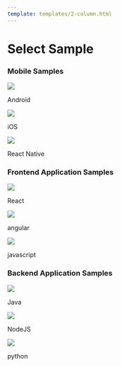 ```yaml
---
template: templates/2-column.html
---
```


# Select Sample
 
### Mobile Samples 
 
<div class="content"> 
    <!-- begin card -->
    <div class="card" onclick="location.href='../../quick-starts/android';">
      <div class="icon">
        <i class="material-icons md-24">
            <img src="../../assets/img/icons/technology/android.png">
        </i>
      </div>
      <div class="card-content" >
         <p class="title">Android</p>
         <p class="hint"/>
      </div>
    </div>
    <!-- end card -->
    <!-- begin card -->
    <div class="card" onclick="location.href='../../quick-starts/ios';">
      <div class="icon">
        <i class="material-icons md-24">
            <img src="../../assets/img/icons/technology/apple.png">
        </i>
      </div>
      <div class="card-content" >
         <p class="title">iOS</p>
         <p class="hint"/>
      </div>
    </div>
    <!-- end card -->    <!-- begin card -->
    <div class="card" onclick="location.href='../../quick-starts/react-native';">
      <div class="icon">
        <i class="material-icons md-24">
            <img src="../../assets/img/icons/technology/react.png">
        </i>
      </div>
      <div class="card-content" >
         <p class="title">React Native</p>
         <p class="hint"/>
      </div>
    </div>
    <!-- end card -->
</div>

### Frontend Application Samples

<div class="content"> 
    <!-- begin card -->
    <div class="card" onclick="location.href='../../samples/react';">
      <div class="icon">
        <i class="material-icons md-24">
            <img src="../../assets/img/icons/technology/react.png">
        </i>
      </div>
      <div class="card-content" >
         <p class="title">React</p>
         <p class="hint"/>
      </div>
    </div>
    <!-- end card -->
    <!-- begin card -->
    <div class="card" onclick="location.href='../../samples/angular';">
      <div class="icon">
        <i class="material-icons md-24">
            <img src="../../assets/img/icons/technology/angular.png">
        </i>
      </div>
      <div class="card-content" >
         <p class="title">angular</p>
         <p class="hint"/>
      </div>
    </div>
    <!-- end card -->    <!-- begin card -->
    <div class="card" onclick="location.href='../../samples/javascript';">
      <div class="icon">
        <i class="material-icons md-24">
            <img src="../../assets/img/icons/technology/javascript.png">
        </i>
      </div>
      <div class="card-content" >
         <p class="title">javascript</p>
         <p class="hint"/>
      </div>
    </div>
    <!-- end card -->
</div>

### Backend Application Samples

<div class="content"> 
    <!-- begin card -->
    <div class="card" onclick="location.href='../../samples/java';">
      <div class="icon">
        <i class="material-icons md-24">
            <img src="../../assets/img/icons/technology/java.png">
        </i>
      </div>
      <div class="card-content" >
         <p class="title">Java</p>
         <p class="hint"/>
      </div>
    </div>
    <!-- end card -->
    <!-- begin card -->
    <div class="card" onclick="location.href='../../samples/nodejs';">
      <div class="icon">
        <i class="material-icons md-24">
            <img src="../../assets/img/icons/technology/node.png">
        </i>
      </div>
      <div class="card-content" >
         <p class="title">NodeJS</p>
         <p class="hint"/>
      </div>
    </div>
    <!-- end card -->    <!-- begin card -->
    <div class="card" onclick="location.href='../../samples/python';">
      <div class="icon">
        <i class="material-icons md-24">
            <img src="../../assets/img/icons/technology/python.png">
        </i>
      </div>
      <div class="card-content" >
         <p class="title">python</p>
         <p class="hint"/>
      </div>
    </div>
    <!-- end card -->
</div>
